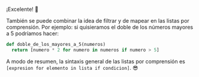 ¡Excelente! :clap:

También se puede combinar la idea de filtrar y de mapear en las listas por comprensión. Por ejemplo: si quisieramos el doble de los números mayores a 5 podríamos hacer:

``` python
def doble_de_los_mayores_a_5(numeros)
  return [numero * 2 for numero in numeros if numero > 5]
```

A modo de resumen, la sintaxis general de las listas por comprensión es `[expresion for elemento in lista if condicion]`. :sunglasses:
